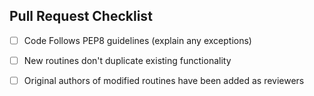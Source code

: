 ## Pull Request Checklist
 - [ ] Code Follows PEP8 guidelines (explain any exceptions)
 - [ ] New routines don't duplicate existing functionality
 - [ ] Original authors of modified routines have been added as reviewers
 
